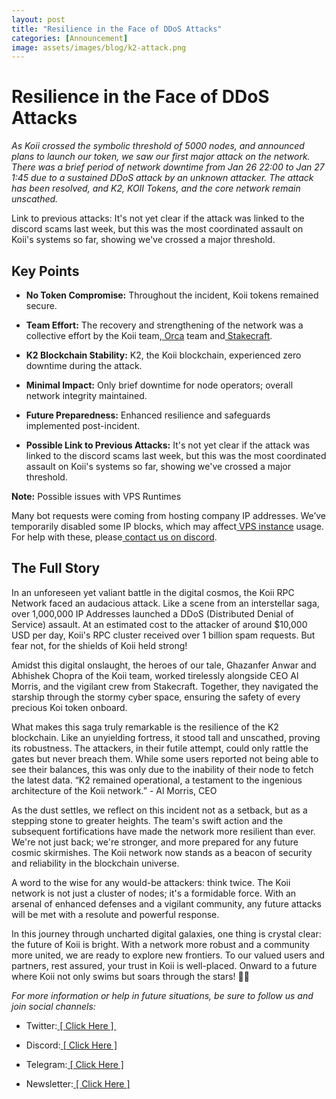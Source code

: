 ```yaml
---
layout: post
title: "Resilience in the Face of DDoS Attacks"
categories: [Announcement]
image: assets/images/blog/k2-attack.png
---
```


# Resilience in the Face of DDoS Attacks<a id="resilience-in-the-face-of-ddos-attacks"></a>

_As Koii crossed the symbolic threshold of 5000 nodes, and announced plans to launch our token, we saw our first major attack on the network. There was a brief period of network downtime from Jan 26 22:00 to Jan 27 1:45 due to a sustained DDoS attack by an unknown attacker. The attack has been resolved, and K2, KOII Tokens, and the core network remain unscathed._ 

Link to previous attacks: It's not yet clear if the attack was linked to the discord scams last week, but this was the most coordinated assault on Koii's systems so far, showing we've crossed a major threshold.

## Key Points<a id="key-points"></a>

- **No Token Compromise:** Throughout the incident, Koii tokens remained secure.

- **Team Effort:** The recovery and strengthening of the network was a collective effort by the Koii team,[ Orca](https://orcacompute.com) team and[ Stakecraft](https://stakecraft.com/).

- **K2 Blockchain Stability:** K2, the Koii blockchain, experienced zero downtime during the attack.

- **Minimal Impact:** Only brief downtime for node operators; overall network integrity maintained.

- **Future Preparedness:** Enhanced resilience and safeguards implemented post-incident.

- **Possible Link to Previous Attacks:** It's not yet clear if the attack was linked to the discord scams last week, but this was the most coordinated assault on Koii's systems so far, showing we've crossed a major threshold.

**Note:** Possible issues with VPS Runtimes

Many bot requests were coming from hosting company IP addresses. We’ve temporarily disabled some IP blocks, which may affect[ VPS instance](https://docs.koii.network/run-a-node/task-nodes/Running-on-VPS) usage. For help with these, please[ contact us on discord](http://discord.gg/koii-network). 


## The Full Story<a id="the-full-story"></a>

In an unforeseen yet valiant battle in the digital cosmos, the Koii RPC Network faced an audacious attack. Like a scene from an interstellar saga, over 1,000,000 IP Addresses launched a DDoS (Distributed Denial of Service) assault. At an estimated cost to the attacker of around $10,000 USD per day, Koii's RPC cluster received over 1 billion spam requests. But fear not, for the shields of Koii held strong!

Amidst this digital onslaught, the heroes of our tale, Ghazanfer Anwar and Abhishek Chopra of the Koii team, worked tirelessly alongside CEO Al Morris, and the vigilant crew from Stakecraft. Together, they navigated the starship through the stormy cyber space, ensuring the safety of every precious Koi token onboard.

What makes this saga truly remarkable is the resilience of the K2 blockchain. Like an unyielding fortress, it stood tall and unscathed, proving its robustness. The attackers, in their futile attempt, could only rattle the gates but never breach them. While some users reported not being able to see their balances, this was only due to the inability of their node to fetch the latest data. “K2 remained operational, a testament to the ingenious architecture of the Koii network.” - Al Morris, CEO

As the dust settles, we reflect on this incident not as a setback, but as a stepping stone to greater heights. The team's swift action and the subsequent fortifications have made the network more resilient than ever. We're not just back; we're stronger, and more prepared for any future cosmic skirmishes. The Koii network now stands as a beacon of security and reliability in the blockchain universe.

A word to the wise for any would-be attackers: think twice. The Koii network is not just a cluster of nodes; it's a formidable force. With an arsenal of enhanced defenses and a vigilant community, any future attacks will be met with a resolute and powerful response.

In this journey through uncharted digital galaxies, one thing is crystal clear: the future of Koii is bright. With a network more robust and a community more united, we are ready to explore new frontiers. To our valued users and partners, rest assured, your trust in Koii is well-placed. Onward to a future where Koii not only swims but soars through the stars! 🌟✨

_For more information or help in future situations, be sure to follow us and join social channels:_

- Twitter:[ \[ Click Here \] ](https://twitter.com/koiinetwork)

- Discord:[ \[ Click Here \]](https://discord.gg/koii-network)

- Telegram:[ \[ Click Here \]](http://t.me/koiinetwork)

- Newsletter:[ \[ Click Here \]](https://www.koii.network/#footer:~:text=press%40koii.network-,GET%20IN%20THE%20NODE,-GET%20EARLY%20ACCESS)

